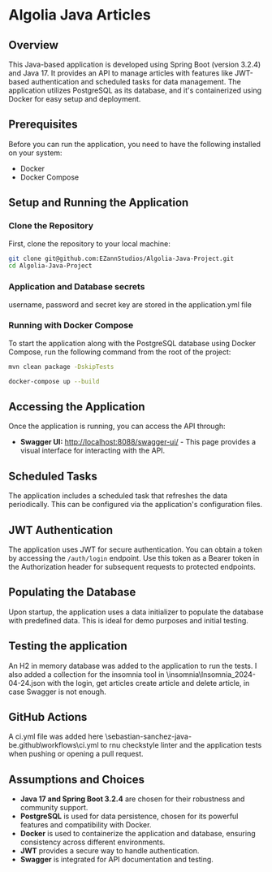 # Algolia Java Articles

## Overview
This Java-based application is developed using Spring Boot (version 3.2.4) and Java 17. It provides an API to manage articles with features like JWT-based authentication and scheduled tasks for data management. The application utilizes PostgreSQL as its database, and it's containerized using Docker for easy setup and deployment.

## Prerequisites
Before you can run the application, you need to have the following installed on your system:
- Docker
- Docker Compose

## Setup and Running the Application

### Clone the Repository
First, clone the repository to your local machine:
```bash
git clone git@github.com:EZannStudios/Algolia-Java-Project.git
cd Algolia-Java-Project
```
### Application and Database secrets
username, password and secret key are stored in the application.yml file

### Running with Docker Compose
To start the application along with the PostgreSQL database using Docker Compose, run the following command from the root of the project:
```bash
mvn clean package -DskipTests
```
```bash
docker-compose up --build
```

## Accessing the Application
Once the application is running, you can access the API through:

- **Swagger UI:** [http://localhost:8088/swagger-ui/](http://localhost:8088/swagger-ui/) - This page provides a visual interface for interacting with the API.

## Scheduled Tasks
The application includes a scheduled task that refreshes the data periodically. This can be configured via the application's configuration files.

## JWT Authentication
The application uses JWT for secure authentication. You can obtain a token by accessing the `/auth/login` endpoint. Use this token as a Bearer token in the Authorization header for subsequent requests to protected endpoints.

## Populating the Database
Upon startup, the application uses a data initializer to populate the database with predefined data. This is ideal for demo purposes and initial testing.

## Testing the application
An H2 in memory database was added to the application to run the tests.
I also added a collection for the insomnia tool in \insomnia\Insomnia_2024-04-24.json with the login, get articles create article and delete article, in case Swagger is not enough.

## GitHub Actions
A ci.yml file was added here \sebastian-sanchez-java-be\.github\workflows\ci.yml to rnu checkstyle linter and the application tests when pushing or opening a pull request.

## Assumptions and Choices
- **Java 17 and Spring Boot 3.2.4** are chosen for their robustness and community support.
- **PostgreSQL** is used for data persistence, chosen for its powerful features and compatibility with Docker.
- **Docker** is used to containerize the application and database, ensuring consistency across different environments.
- **JWT** provides a secure way to handle authentication.
- **Swagger** is integrated for API documentation and testing.
